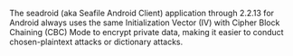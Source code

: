 The seadroid (aka Seafile Android Client) application through 2.2.13 for Android always uses the same Initialization Vector (IV) with Cipher Block Chaining (CBC) Mode to encrypt private data, making it easier to conduct chosen-plaintext attacks or dictionary attacks.
